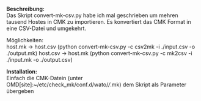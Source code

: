 **Beschreibung:**  
Das Skript convert-mk-csv.py habe ich mal geschrieben um mehren tausend Hostes in CMK zu importieren.
Es konvertiert das CMK Format in eine CSV-Datei und umgekehrt.

Möglichkeiten:  
  host.mk -> host.csv (python convert-mk-csv.py -c csv2mk -i ./input.csv -o ./output.mk)
  host.csv -> host.mk (python convert-mk-csv.py -c mk2csv -i ./input.mk  -o ./output.csv)


**Installation:**  
Einfach die CMK-Datein (unter OMD[site]:~/etc/check_mk/conf.d/wato/*/*.mk) dem Skript als Parameter übergeben
